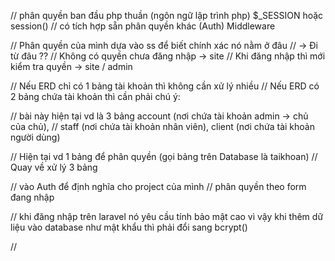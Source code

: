 // phân quyền ban đầu php thuần (ngôn ngữ lập trình php) $_SESSION hoặc session() 
// có tích hợp sẵn phân quyền khác (Auth) Middleware


// Phân quyền của mình dựa vào ss để biết chính xác nó nằm ở đâu
// -> Đi từ đâu ?? 
// Không có quyền chưa đăng nhập -> site
// Khi đăng nhập thì mới kiểm tra quyền -> site / admin

// Nếu ERD chỉ có 1 bảng tài khoản thì không cần xử lý nhiều 
// Nếu ERD có 2 bảng chứa tài khoản thì cần phải chú ý:

// bài này hiện tại vd là 3 bảng account (nơi chứa tài khoản admin -> chủ của chủ), 
// staff (nơi chứa tài khoản nhân viên), client (nơi chứa tài khoản người dùng)

// Hiện tại vd 1 bảng để phân quyền (gọi bảng trên Database là taikhoan)
// Quay về xử lý 3 bảng

// vào Auth để định nghĩa cho project của mình
// phân quyền theo form đang nhập

// khi đăng nhập trên laravel nó yêu cầu tính bảo mật cao vì vậy khi thêm dữ liệu vào database như mật khẩu thì phải đổi sang bcrypt()

// 